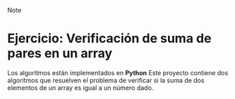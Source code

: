> [!Note]
> # Ejercicio: Verificación de suma de pares en un array
>
> Los algoritmos están implementados en **Python**
> Este proyecto contiene dos algoritmos que resuelven el problema de verificar si la suma de dos elementos de un array es igual a un número dado. 
